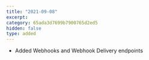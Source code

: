 ```yaml
---
title: "2021-09-08"
excerpt:
category: 65ada3d7699b7900765d2ed5
hidden: false
type: added
---
```


* Added Webhooks and Webhook Delivery endpoints
